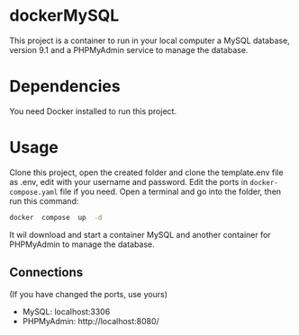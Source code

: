# dockerMySQL
This project is a container to run in your local computer a MySQL database, version 9.1 and a PHPMyAdmin service to manage the database.
# Dependencies
You need Docker installed to run this project.
# Usage
Clone this project, open the created folder and clone the template.env file as .env, edit with your username and password.
Edit the ports in `docker-compose.yaml` file if you need.
Open a terminal and go into the folder, then run this command:
```bash
docker  compose  up  -d
```
It wil download and start a container MySQL and another container for PHPMyAdmin to manage the database.
## Connections
(If you have changed the ports, use yours)
- MySQL: localhost:3306
- PHPMyAdmin: http://localhost:8080/
